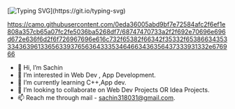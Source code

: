[![Typing SVG](https://readme-typing-svg.demolab.com?font=Fira+Code&weight=900&size=25&pause=1000&color=0FF759&random=false&width=435&lines=%E0%A4%A8%E0%A4%AE%E0%A4%B8%E0%A5%8D%E0%A4%A4%E0%A5%87+(Namaste)+%F0%9F%99%8F%2C+I'm+Sachin!)](https://git.io/typing-svg)

https://camo.githubusercontent.com/0eda36005abd9bf7e72584afc2f6ef1e808a357cb65a07fc2fe5036ba5268df7/68747470733a2f2f692e70696e696d672e636f6d2f6f726967696e616c732f65382f66342f35332f65386634353334363961336563393765636433353464663436356437333931332e676966

- 👋 Hi, I’m Sachin
- 👀 I’m interested in Web Dev , App Development.
- 🌱 I’m currently learning C++,App dev.
- 💞️ I’m looking to collaborate on Web Dev Projects OR Idea Projects.
- 📫 Reach me through mail - sachin318031@gmail.com.
